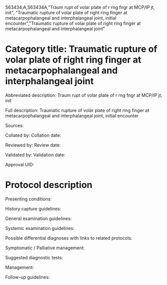 S63434,A,S63434A,"Traum rupt of volar plate of r rng fngr at MCP/IP jt, init", "Traumatic rupture of volar plate of right ring finger at metacarpophalangeal and interphalangeal joint, initial encounter","Traumatic rupture of volar plate of right ring finger at metacarpophalangeal and interphalangeal joint"
# Category title: Traumatic rupture of volar plate of right ring finger at metacarpophalangeal and interphalangeal joint

Abbreviated description: Traum rupt of volar plate of r rng fngr at MCP/IP jt, init

Full description: Traumatic rupture of volar plate of right ring finger at metacarpophalangeal and interphalangeal joint, initial encounter

Sources:

Collated by:
Collation date:

Reviewed by:
Review date:

Validated by:
Validation date:

Approval UID:

# Protocol description

Presenting conditions:

History capture guidelines:

General examination guidelines:

Systemic examination guidelines:

Possible differential diagnoses with links to related protocols:

Symptomatic / Palliative management:

Suggested diagnostic tests:

Management:

Follow-up guidelines:
